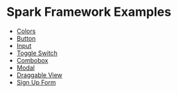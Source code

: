 Spark Framework Examples
===

- [Colors](http://fatihacet.github.io/spark/examples/colors/)
- [Button](http://fatihacet.github.io/spark/examples/button/)
- [Input](http://fatihacet.github.io/spark/examples/input/)
- [Toggle Switch](http://fatihacet.github.io/spark/examples/toggle-switch/)
- [Combobox](http://fatihacet.github.io/spark/examples/combobox/)
- [Modal](http://fatihacet.github.io/spark/examples/modal/)
- [Draggable View](http://fatihacet.github.io/spark/examples/draggable/)
- [Sign Up Form](http://fatihacet.github.io/spark/examples/signup-form/)
